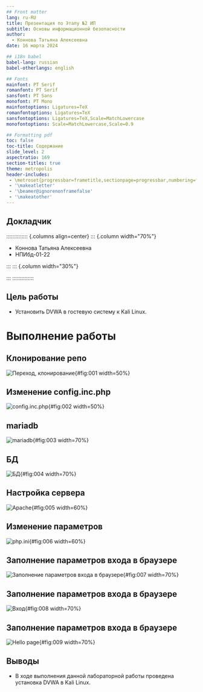 ```yaml
---
## Front matter
lang: ru-RU
title: Презентация по Этапу №2 ИП
subtitle: Основы информационной безопасности
author:
  - Коннова Татьяна Алексеевна
date: 16 марта 2024

## i18n babel
babel-lang: russian
babel-otherlangs: english

## Fonts
mainfont: PT Serif
romanfont: PT Serif
sansfont: PT Sans
monofont: PT Mono
mainfontoptions: Ligatures=TeX
romanfontoptions: Ligatures=TeX
sansfontoptions: Ligatures=TeX,Scale=MatchLowercase
monofontoptions: Scale=MatchLowercase,Scale=0.9

## Formatting pdf
toc: false
toc-title: Содержание
slide_level: 2
aspectratio: 169
section-titles: true
theme: metropolis
header-includes:
 - \metroset{progressbar=frametitle,sectionpage=progressbar,numbering=fraction}
 - '\makeatletter'
 - '\beamer@ignorenonframefalse'
 - '\makeatother'
---
```


## Докладчик

:::::::::::::: {.columns align=center}
::: {.column width="70%"}

  * Коннова Татьяна Алексеевна
  * НПИбд-01-22
  
:::
::: {.column width="30%"}

:::
::::::::::::::

## Цель работы

- Установить DVWA в гостевую систему к Kali Linux.


# Выполнение работы

## Клонирование репо

![Переход, клонирование](image/1.png){#fig:001 width=50%}


## Изменение config.inc.php

![config.inc.php](image/2.png){#fig:002 width=50%}


## mariadb

![mariadb](image/3.png){#fig:003 width=70%}


## БД

![БД](image/4.png){#fig:004 width=70%}

## Настройка сервера

![Apache](image/5.png){#fig:005 width=60%}

## Изменение параметров

![php.ini](image/6.png){#fig:006 width=60%}

## Заполнение параметров входа в браузере

![Заполнение параметров входа в браузере](image/7.png){#fig:007 width=70%}

## Заполнение параметров входа в браузере

![Вход](image/8.png){#fig:008 width=70%}

## Заполнение параметров входа в браузере

![Hello page](image/9.png){#fig:009 width=70%}

## Выводы

- В ходе выполнения данной лабораторной работы проведена установка DVWA в Kali Linux.

